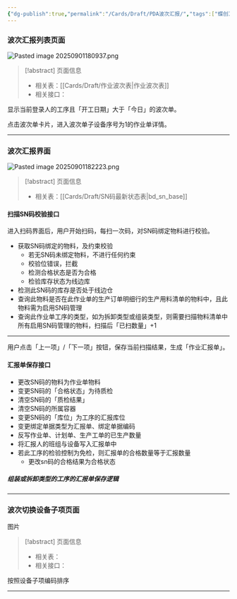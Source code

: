 ```yaml
---
{"dg-publish":true,"permalink":"/Cards/Draft/PDA波次汇报/","tags":["蝶创I-MES/MES/江淮毅昌"]}
---
```



### 波次汇报列表页面

![Pasted image 20250901180937.png](/img/user/Extras/Attachments/Pasted%20image%2020250901180937.png)

> [!abstract] 页面信息
> - 相关表：[[Cards/Draft/作业波次表\|作业波次表]]
> - 相关接口：

显示当前登录人的工序且「开工日期」大于「今日」的波次单。

点击波次单卡片，进入波次单子设备序号为1的作业单详情。

---

### 波次汇报界面

![Pasted image 20250901182223.png](/img/user/Extras/Attachments/Pasted%20image%2020250901182223.png)

> [!abstract] 页面信息
> - 相关表：[[Cards/Draft/SN码最新状态表\|bd_sn_base]]

#### 扫描SN码校验接口

进入扫码界面后，用户开始扫码，每扫一次码，对SN码绑定物料进行校验。

- 获取SN码绑定的物料，及约束校验
	- 若无SN码未绑定物料，不进行任何约束
	- 校验位错误，拦截
	- 检测合格状态是否为合格
	- 检验库存状态为线边库
- 检测此SN码的库存是否处于线边仓
- 查询此物料是否在此作业单的生产订单明细行的生产用料清单的物料中，且此物料需为启用SN码管理
- 查询此作业单工序的类型，如为拆卸类型或组装类型，则需要扫描物料清单中所有启用SN码管理的物料，扫描后「已扫数量」+1

---

用户点击「上一项」/「下一项」按钮，保存当前扫描结果，生成「作业汇报单」。

#### 汇报单保存接口

- 更改SN码的物料为作业单物料
- 变更SN码的「合格状态」为待质检
- 清空SN码的「质检结果」
- 清空SN码的所属容器
- 变更SN码的「库位」为工序的汇报库位
- 变更绑定单据类型为汇报单、绑定单据编码
- 反写作业单、计划单、生产工单的已生产数量
- 将汇报人的班组与设备写入汇报单中
- 若此工序的检验控制为免检，则汇报单的合格数量等于汇报数量
	- 更改sn码的合格结果为合格状态

##### 组装或拆卸类型的工序的汇报单保存逻辑

---

### 波次切换设备子项页面

图片

> [!abstract] 页面信息
> - 相关表：
> - 相关接口：

按照设备子项编码排序

---